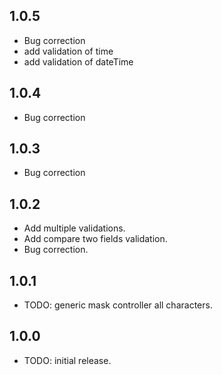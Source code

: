 ## 1.0.5

* Bug correction
* add validation of time
* add validation of dateTime


## 1.0.4

* Bug correction


## 1.0.3

* Bug correction


## 1.0.2

* Add multiple validations.
* Add compare two fields validation.
* Bug correction.

## 1.0.1

* TODO: generic mask controller all characters.

## 1.0.0

* TODO: initial release.
